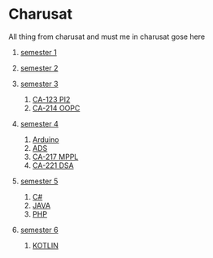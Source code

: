 # Charusat
All thing from charusat and must me in charusat gose here


1. [semester 1]()

2. [semester 2]()
3. [semester 3]()
    1. [CA-123 PI2]()
    2. [CA-214 OOPC]()
4. [semester 4]()
    1. [Arduino]()
    2. [ADS]()
    3. [CA-217 MPPL]()
    4. [CA-221 DSA]()
5. [semester 5]()
    1. [C#]()
    2. [JAVA]()
    3. [PHP]()
6. [semester 6]()

    1. [KOTLIN]()

